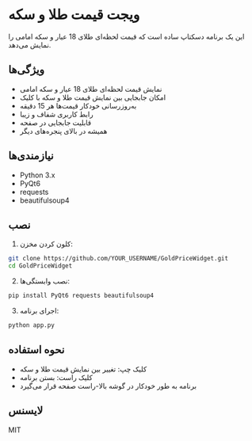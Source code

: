 # ویجت قیمت طلا و سکه

این یک برنامه دسکتاپ ساده است که قیمت لحظه‌ای طلای 18 عیار و سکه امامی را نمایش می‌دهد.

## ویژگی‌ها
- نمایش قیمت لحظه‌ای طلای 18 عیار و سکه امامی
- امکان جابجایی بین نمایش قیمت طلا و سکه با کلیک
- به‌روزرسانی خودکار قیمت‌ها هر 15 دقیقه
- رابط کاربری شفاف و زیبا
- قابلیت جابجایی در صفحه
- همیشه در بالای پنجره‌های دیگر

## نیازمندی‌ها
- Python 3.x
- PyQt6
- requests
- beautifulsoup4

## نصب
1. کلون کردن مخزن:
```bash
git clone https://github.com/YOUR_USERNAME/GoldPriceWidget.git
cd GoldPriceWidget
```

2. نصب وابستگی‌ها:
```bash
pip install PyQt6 requests beautifulsoup4
```

3. اجرای برنامه:
```bash
python app.py
```

## نحوه استفاده
- کلیک چپ: تغییر بین نمایش قیمت طلا و سکه
- کلیک راست: بستن برنامه
- برنامه به طور خودکار در گوشه بالا-راست صفحه قرار می‌گیرد

## لایسنس
MIT
